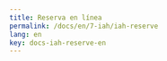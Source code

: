 ```yaml
---
title: Reserva en línea
permalink: /docs/en/7-iah/iah-reserve
lang: en
key: docs-iah-reserve-en
---
```

